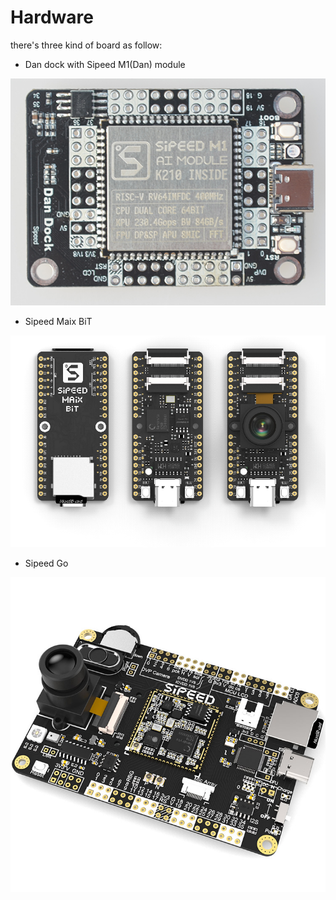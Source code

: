Hardware
=======

there's three kind of board as follow:

* Dan dock with Sipeed M1(Dan) module

[![Dan dock](../../assets/images/Dan_Dock.png)](/en/hardware/M1_Dan.md)

* Sipeed Maix BiT

[![BiT](../../assets/images/BiT.png)](/en/hardware/BiT.md)

* Sipeed Go

[![Go](../../assets/images/Go.jpg)](/en/hardware/Go.md)



